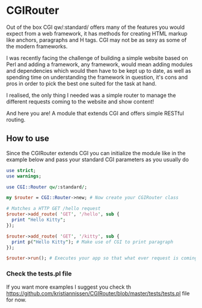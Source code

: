 # CGIRouter

Out of the box CGI qw/:standard/ offers many of the features you would expect from a web framework,
it has methods for creating HTML markup like anchors, paragraphs and H tags. CGI may not be as sexy
as some of the modern frameworks.

I was recently facing the challenge of building a simple website based on Perl and adding a framework, any 
framework, would mean adding modules and dependencies which would then have to be kept  up to date, as well 
as spending time on understanding the framework in question, it's cons and pros in order to pick the best 
one suited for the task at hand.

I realised, the only thing I needed was a simple router to manage the different requests coming to the
website and show content!

And here you are! A module that extends CGI and offers simple RESTful routing.

## How to use
Since the CGIRouter extends CGI you can initialize the module like in the example below and pass your standard CGI parameters as you usually do
```Perl
use strict;
use warnings;

use CGI::Router qw/:standard/;

my $router = CGI::Router->new; # Now create your CGIRouter class

# Matches a HTTP GET /hello request
$router->add_route( 'GET', '/hello', sub {
  print "Hello Kitty";
});

$router->add_route( 'GET', '/kitty', sub {
  print p("Hello Kitty"); # Make use of CGI to print paragraph
});

$router->run(); # Executes your app so that what ever request is coming in gets handled
```
### Check the tests.pl file
If you want more examples I suggest you check th https://github.com/kristiannissen/CGIRouter/blob/master/tests/tests.pl file for now.
